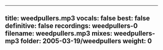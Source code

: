 
---
title: weedpullers.mp3
vocals: false
best: false
definitive: false
recordings: weedpullers-0
filename: weedpullers.mp3
mixes: weedpullers-mp3
folder: 2005-03-19/weedpullers
weight: 0
---

